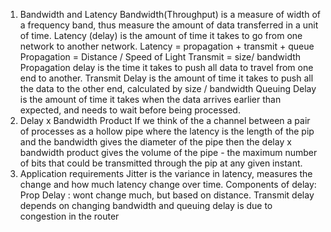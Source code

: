 1. Bandwidth and Latency
   Bandwidth(Throughput) is a measure of width of a frequency band, thus measure the amount of data transferred in a unit of time. 
   Latency (delay) is the amount of time it takes to go from one network to another network. 
   Latency = propagation + transmit + queue
   Propagation = Distance / Speed of Light
   Transmit = size/ bandwidth
   Propagation delay is the time it takes to push all data to travel from one end to another. 
   Transmit Delay is the amount of time it takes to push all the data to the other end, calculated by size / bandwidth
   Queuing Delay is the amount of time it takes when the data arrives earlier than expected, and needs to wait before being processed. 
3. Delay x Bandwidth Product
   If we think of the a channel between a pair of processes as a hollow pipe where the latency is the length of the pip and the bandwidth gives the diameter of the pipe then the delay x bandwidth product gives the volume of the pipe - the maximum number of bits that could be transmitted through the pip at any given instant. 
4. Application requirements
   Jitter is the variance in latency, measures the change and how much latency change over time. Components of delay: Prop Delay : wont change much, but based on distance. Transmit delay depends on changing bandwidth and queuing delay is due to congestion in the router